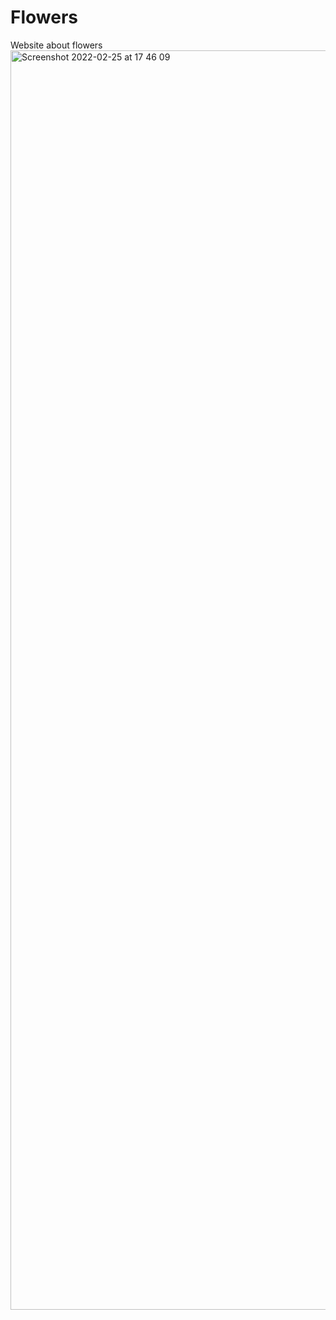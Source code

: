 # Flowers
Website about flowers
<img width="2015" alt="Screenshot 2022-02-25 at 17 46 09" src="https://user-images.githubusercontent.com/86164459/155754018-7231fc2e-2d57-438c-b771-d88784314486.png">
